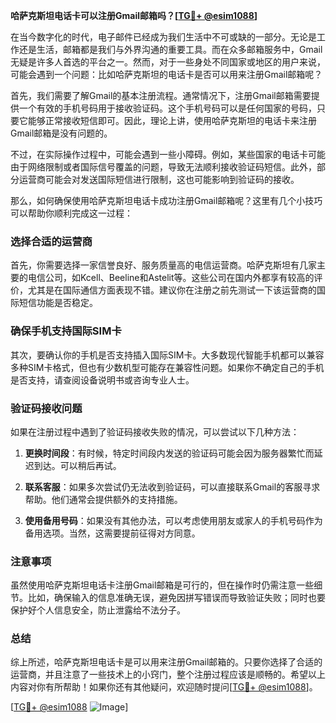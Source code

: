 **哈萨克斯坦电话卡可以注册Gmail邮箱吗？[[TG💪+ @esim1088](https://t.me/s/esim1088)]**

在当今数字化的时代，电子邮件已经成为我们生活中不可或缺的一部分。无论是工作还是生活，邮箱都是我们与外界沟通的重要工具。而在众多邮箱服务中，Gmail无疑是许多人首选的平台之一。然而，对于一些身处不同国家或地区的用户来说，可能会遇到一个问题：比如哈萨克斯坦的电话卡是否可以用来注册Gmail邮箱呢？

首先，我们需要了解Gmail的基本注册流程。通常情况下，注册Gmail邮箱需要提供一个有效的手机号码用于接收验证码。这个手机号码可以是任何国家的号码，只要它能够正常接收短信即可。因此，理论上讲，使用哈萨克斯坦的电话卡来注册Gmail邮箱是没有问题的。

不过，在实际操作过程中，可能会遇到一些小障碍。例如，某些国家的电话卡可能由于网络限制或者国际信号覆盖的问题，导致无法顺利接收验证码短信。此外，部分运营商可能会对发送国际短信进行限制，这也可能影响到验证码的接收。

那么，如何确保使用哈萨克斯坦电话卡成功注册Gmail邮箱呢？这里有几个小技巧可以帮助你顺利完成这一过程：

### 选择合适的运营商

首先，你需要选择一家信誉良好、服务质量高的电信运营商。哈萨克斯坦有几家主要的电信公司，如Kcell、Beeline和Astelit等。这些公司在国内外都享有较高的评价，尤其是在国际通信方面表现不错。建议你在注册之前先测试一下该运营商的国际短信功能是否稳定。

### 确保手机支持国际SIM卡

其次，要确认你的手机是否支持插入国际SIM卡。大多数现代智能手机都可以兼容多种SIM卡格式，但也有少数机型可能存在兼容性问题。如果你不确定自己的手机是否支持，请查阅设备说明书或咨询专业人士。

### 验证码接收问题

如果在注册过程中遇到了验证码接收失败的情况，可以尝试以下几种方法：

1. **更换时间段**：有时候，特定时间段内发送的验证码可能会因为服务器繁忙而延迟到达。可以稍后再试。
   
2. **联系客服**：如果多次尝试仍无法收到验证码，可以直接联系Gmail的客服寻求帮助。他们通常会提供额外的支持措施。

3. **使用备用号码**：如果没有其他办法，可以考虑使用朋友或家人的手机号码作为备用选项。当然，这需要提前征得对方同意。

### 注意事项

虽然使用哈萨克斯坦电话卡注册Gmail邮箱是可行的，但在操作时仍需注意一些细节。比如，确保输入的信息准确无误，避免因拼写错误而导致验证失败；同时也要保护好个人信息安全，防止泄露给不法分子。

### 总结

综上所述，哈萨克斯坦电话卡是可以用来注册Gmail邮箱的。只要你选择了合适的运营商，并且注意了一些技术上的小窍门，整个注册过程应该是顺畅的。希望以上内容对你有所帮助！如果你还有其他疑问，欢迎随时提问[[TG💪+ @esim1088](https://t.me/s/esim1088)]。

[[TG💪+ @esim1088](https://t.me/s/esim1088) ![Image](https://i.postimg.cc/4NQfJmqS/Snipaste-2025-05-13-00-14-12.png)]